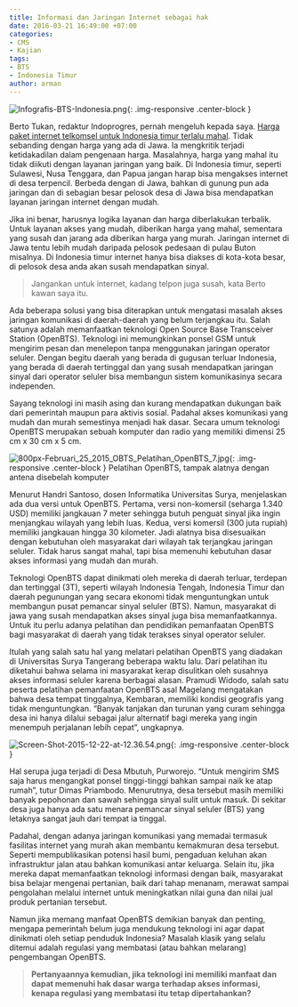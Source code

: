 ```yaml
---
title: Informasi dan Jaringan Internet sebagai hak
date: 2016-03-21 16:49:00 +07:00
categories:
- CMS
- Kajian
tags:
- BTS
- Indonesia Timur
author: arman
---
```


![Infografis-BTS-Indonesia.png](/uploads/Infografis-BTS-Indonesia.png){: .img-responsive .center-block }

Berto Tukan, redaktur Indoprogres, pernah mengeluh kepada saya. [Harga paket internet telkomsel untuk Indonesia timur terlalu mahal](http://www.telkomsel.com/internet/paket-internet-lainnya/11702-Pulsa-Internet-Melalui-Outlet.html). Tidak sebanding dengan harga yang ada di Jawa. Ia mengkritik terjadi ketidakadilan dalam pengenaan harga. Masalahnya, harga yang mahal itu tidak diikuti dengan layanan jaringan yang baik. Di Indonesia timur, seperti Sulawesi, Nusa Tenggara, dan Papua jangan harap bisa mengakses internet di desa terpencil. Berbeda dengan di Jawa, bahkan di gunung pun ada jaringan dan di sebagian besar pelosok desa di Jawa bisa mendapatkan layanan jaringan internet dengan mudah.

Jika ini benar, harusnya logika layanan dan harga diberlakukan terbalik. Untuk layanan akses yang mudah, diberikan harga yang mahal, sementara yang susah dan jarang ada diberikan harga yang murah. Jaringan internet di Jawa tentu lebih mudah daripada pelosok pedesaan di pulau Buton misalnya. Di Indonesia timur internet hanya bisa diakses di kota-kota besar, di pelosok desa anda akan susah mendapatkan sinyal.

> Jangankan untuk internet, kadang telpon juga susah, kata Berto kawan saya itu.

Ada beberapa solusi yang bisa diterapkan untuk mengatasi masalah akses jaringan komunikasi di daerah-daerah yang belum terjangkau itu. Salah satunya adalah memanfaatkan teknologi Open Source Base Transceiver Station (OpenBTS). Teknologi ini memungkinkan ponsel GSM untuk mengirim pesan dan menelepon tanpa menggunakan jaringan operator seluler. Dengan begitu daerah yang berada di gugusan terluar  Indonesia, yang berada di daerah tertinggal dan yang susah mendapatkan jaringan sinyal dari operator seluler bisa membangun sistem komunikasinya secara independen.

Sayang teknologi ini masih asing dan kurang mendapatkan dukungan baik dari pemerintah maupun para aktivis sosial. Padahal akses komunikasi yang mudah dan murah semestinya menjadi hak dasar. Secara umum teknologi OpenBTS merupakan sebuah komputer dan radio yang memiliki dimensi 25 cm x 30 cm x 5 cm.

![800px-Februari_25_2015_OBTS_Pelatihan_OpenBTS_7.jpg](/uploads/800px-Februari_25_2015_OBTS_Pelatihan_OpenBTS_7.jpg){: .img-responsive .center-block }
Pelatihan OpenBTS, tampak alatnya dengan antena disebelah komputer 

Menurut Handri Santoso, dosen Informatika Universitas Surya, menjelaskan ada dua versi untuk OpenBTS. Pertama, versi non-komersil (seharga 1.340 USD) memiliki jangkauan 7 meter sehingga butuh penguat sinyal jika ingin menjangkau wilayah yang lebih luas. Kedua, versi komersil (300 juta rupiah) memiliki jangkauan hingga 30 kilometer. Jadi alatnya bisa disesuaikan dengan kebutuhan oleh masyarakat dari wilayah tak terjangkau jaringan seluler. Tidak harus sangat mahal, tapi bisa memenuhi kebutuhan dasar akses informasi yang mudah dan murah.

Teknologi OpenBTS dapat dinikmati oleh mereka di daerah terluar, terdepan dan tertinggal (3T), seperti wilayah Indonesia Tengah, Indonesia Timur dan daerah pegunungan yang secara ekonomi tidak menguntungkan untuk membangun pusat pemancar sinyal seluler (BTS). Namun, masyarakat di jawa yang susah mendapatkan akses sinyal juga bisa memanfaatkannya. Untuk itu perlu adanya pelatihan dan pendidikan pemanfaatan OpenBTS bagi masyarakat di daerah yang tidak terakses sinyal operator seluler.

Itulah yang salah satu hal yang melatari pelatihan OpenBTS yang diadakan di Universitas Surya Tangerang beberapa waktu lalu. Dari pelatihan itu diketahui bahwa selama ini masyarakat kerap disulitkan oleh susahnya akses informasi seluler karena berbagai alasan. Pramudi Widodo, salah satu peserta pelatihan pemanfaatan OpenBTS asal Magelang mengatakan bahwa desa tempat tinggalnya, Kembaran, memiliki kondisi geografis yang tidak menguntungkan. “Banyak tanjakan dan turunan yang curam sehingga desa ini hanya dilalui sebagai jalur alternatif bagi mereka yang ingin menempuh perjalanan lebih cepat”, ungkapnya.

![Screen-Shot-2015-12-22-at-12.36.54.png](/uploads/Screen-Shot-2015-12-22-at-12.36.54.png){: .img-responsive .center-block }

Hal serupa juga terjadi di Desa Mbutuh, Purworejo. “Untuk mengirim SMS saja harus mengangkat ponsel tinggi-tinggi bahkan sampai naik ke atap rumah”, tutur Dimas Priambodo. Menurutnya, desa tersebut masih memiliki banyak pepohonan dan sawah sehingga sinyal sulit untuk masuk. Di sekitar desa juga hanya ada satu menara pemancar sinyal seluler (BTS) yang letaknya sangat jauh dari tempat ia tinggal.

Padahal, dengan adanya jaringan komunikasi yang memadai termasuk fasilitas internet yang murah akan membantu kemakmuran desa tersebut. Seperti mempublikasikan potensi hasil bumi, pengaduan keluhan akan infrastruktur jalan atau bahkan komunikasi antar keluarga. Selain itu, jika mereka dapat memanfaatkan teknologi informasi dengan baik, masyarakat bisa belajar mengenai pertanian, baik dari tahap menanam, merawat sampai pengolahan melalui internet untuk meningkatkan nilai guna dan nilai jual produk pertanian tersebut.

Namun jika memang manfaat OpenBTS demikian banyak dan penting, mengapa pemerintah belum juga mendukung teknologi ini agar dapat dinikmati oleh setiap penduduk Indonesia? Masalah klasik yang selalu ditemui adalah regulasi yang membatasi (atau bahkan melarang) pengembangan OpenBTS.

> **Pertanyaannya kemudian, jika teknologi ini memiliki manfaat dan dapat memenuhi hak dasar warga terhadap akses informasi, kenapa regulasi yang membatasi itu tetap dipertahankan?**